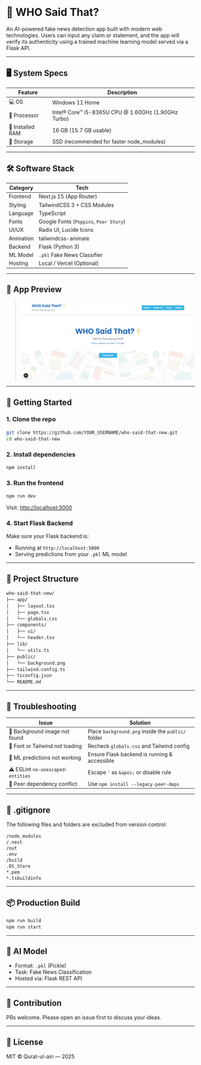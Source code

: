# 🧠 WHO Said That?

An AI-powered fake news detection app built with modern web technologies. Users can input any claim or statement, and the app will verify its authenticity using a trained machine learning model served via a Flask API.

---

## 🖥️ System Specs

| Feature           | Description                                |
|------------------|--------------------------------------------|
| 💻 OS             | Windows 11 Home                            |
| 🧠 Processor      | Intel® Core™ i5-8365U CPU @ 1.60GHz (1.90GHz Turbo) |
| 🔋 Installed RAM  | 16 GB (15.7 GB usable)                     |
| 💾 Storage        | SSD (recommended for faster node_modules)  |

---

## 🛠️ Software Stack

| Category     | Tech                        |
|--------------|-----------------------------|
| Frontend     | Next.js 15 (App Router)     |
| Styling      | TailwindCSS 3 + CSS Modules |
| Language     | TypeScript                  |
| Fonts        | Google Fonts (`Poppins`, `Poor Story`) |
| UI/UX        | Radix UI, Lucide Icons      |
| Animation    | tailwindcss-animate         |
| Backend      | Flask (Python 3)            |
| ML Model     | `.pkl` Fake News Classifier |
| Hosting      | Local / Vercel (Optional)   |

---

## 📸 App Preview

> ![App Preview](public/who-said-that.png)

---

## 🚀 Getting Started

### 1. Clone the repo

```bash
git clone https://github.com/YOUR_USERNAME/who-said-that-new.git
cd who-said-that-new
```

### 2. Install dependencies

```bash
npm install
```

### 3. Run the frontend

```bash
npm run dev
```

Visit: [http://localhost:3000](http://localhost:3000)

### 4. Start Flask Backend

Make sure your Flask backend is:
- Running at `http://localhost:5000`
- Serving predictions from your `.pkl` ML model

---

## 📁 Project Structure

```bash
who-said-that-new/
├── app/
│   ├── layout.tsx
│   ├── page.tsx
│   └── globals.css
├── components/
│   ├── ui/
│   └── header.tsx
├── lib/
│   └── utils.ts
├── public/
│   └── background.png
├── tailwind.config.ts
├── tsconfig.json
└── README.md
```

---

## 🧪 Troubleshooting

| Issue                                   | Solution |
|----------------------------------------|----------|
| 🚫 Background image not found          | Place `background.png` inside the `public/` folder |
| 🔴 Font or Tailwind not loading        | Recheck `globals.css` and Tailwind config |
| 🧠 ML predictions not working          | Ensure Flask backend is running & accessible |
| ⚠️ ESLint `no-unescaped-entities`     | Escape `'` as `&apos;` or disable rule |
| 🧩 Peer dependency conflict            | Use `npm install --legacy-peer-deps` |

---

## 🔐 .gitignore

The following files and folders are excluded from version control:

```gitignore
/node_modules
/.next
/out
.env
/build
.DS_Store
*.pem
*.tsbuildinfo
```

---

## 📦 Production Build

```bash
npm run build
npm run start
```

---

## 🧠 AI Model

- Format: `.pkl` (Pickle)
- Task: Fake News Classification
- Hosted via: Flask REST API

---

## 🤖 Contribution

PRs welcome. Please open an issue first to discuss your ideas.

---

## 📄 License

MIT © Qurat-ul-ain — 2025
